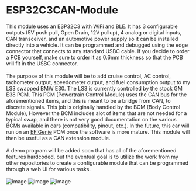 # ESP32C3CAN-Module

This module uses an ESP32C3 with WiFi and BLE. 
It has 3 configurable outputs (5V push pull, Open Drain, 12V pullup), 4 analog or digital inputs, CAN transceiver, 
and an automotive power supply so it can be installed directly into a vehicle. It can be programmed and debugged using the edge connector that connects to any standard 
USBC cable. If you decide to order a PCB yourself, make sure to order it as 0.6mm thickness so that the PCB will fit in the USBC connector.
<br/><br/>
The purpose of this module will be to add cruise control, AC control, tachometer output, speedometer output, and fuel consumption output to my LS3 swapped BMW E30.
The LS3 is currently controlled by the stock GM E38 PCM. This PCM (Powertrain Control Module) uses the CAN bus for the aforementioned items, and this is meant to be a bridge from CAN, to 
discrete signals. This job is originally handled by the BCM (Body Control Module), However the BCM includes alot of items that are not needed for a typical swap, and there 
is not very good documentation on the various BCMs available in cars (compatibility, pinout, etc.). In the future, this car will run on an 
<a href="https://github.com/FL0WL0W/EFIGenie">EFIGenie</a> PCM once the software is more mature. This module will then be useful as a CAN extension module.
<br/><br/>
A demo program will be added soon that has all of the aforementioned features hardcoded, but the eventual goal is to utilize the work from my other repositories 
to create a configurable module that can be programmed through a web UI for various tasks.
<br/><br/>
![image](https://user-images.githubusercontent.com/1595263/195181301-0c196c3c-3100-4f83-9f30-874a0b7afea7.png)
![image](https://user-images.githubusercontent.com/1595263/195181366-2fab4dbd-18c6-49c6-973a-4e5459182522.png)
![image](https://user-images.githubusercontent.com/1595263/195181392-971070fb-d9a4-4608-bcab-5475aad36f4f.png)

